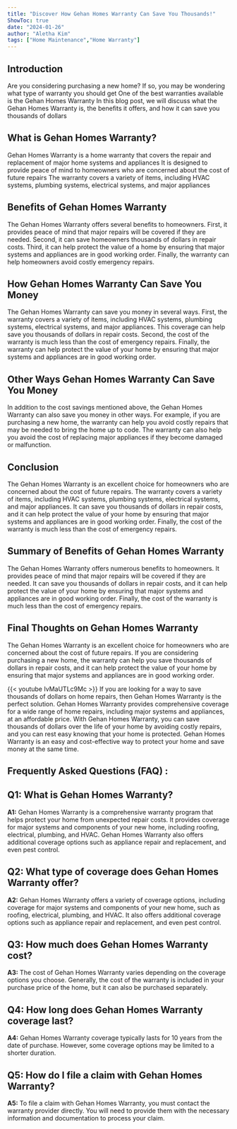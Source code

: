 ```yaml
---
title: "Discover How Gehan Homes Warranty Can Save You Thousands!"
ShowToc: true 
date: "2024-01-26"
author: "Aletha Kim" 
tags: ["Home Maintenance","Home Warranty"]
---
```

## Introduction
Are you considering purchasing a new home? If so, you may be wondering what type of warranty you should get One of the best warranties available is the Gehan Homes Warranty In this blog post, we will discuss what the Gehan Homes Warranty is, the benefits it offers, and how it can save you thousands of dollars

## What is Gehan Homes Warranty?
Gehan Homes Warranty is a home warranty that covers the repair and replacement of major home systems and appliances It is designed to provide peace of mind to homeowners who are concerned about the cost of future repairs The warranty covers a variety of items, including HVAC systems, plumbing systems, electrical systems, and major appliances

## Benefits of Gehan Homes Warranty
The Gehan Homes Warranty offers several benefits to homeowners. First, it provides peace of mind that major repairs will be covered if they are needed. Second, it can save homeowners thousands of dollars in repair costs. Third, it can help protect the value of a home by ensuring that major systems and appliances are in good working order. Finally, the warranty can help homeowners avoid costly emergency repairs.

## How Gehan Homes Warranty Can Save You Money
The Gehan Homes Warranty can save you money in several ways. First, the warranty covers a variety of items, including HVAC systems, plumbing systems, electrical systems, and major appliances. This coverage can help save you thousands of dollars in repair costs. Second, the cost of the warranty is much less than the cost of emergency repairs. Finally, the warranty can help protect the value of your home by ensuring that major systems and appliances are in good working order.

## Other Ways Gehan Homes Warranty Can Save You Money
In addition to the cost savings mentioned above, the Gehan Homes Warranty can also save you money in other ways. For example, if you are purchasing a new home, the warranty can help you avoid costly repairs that may be needed to bring the home up to code. The warranty can also help you avoid the cost of replacing major appliances if they become damaged or malfunction.

## Conclusion
The Gehan Homes Warranty is an excellent choice for homeowners who are concerned about the cost of future repairs. The warranty covers a variety of items, including HVAC systems, plumbing systems, electrical systems, and major appliances. It can save you thousands of dollars in repair costs, and it can help protect the value of your home by ensuring that major systems and appliances are in good working order. Finally, the cost of the warranty is much less than the cost of emergency repairs. 

## Summary of Benefits of Gehan Homes Warranty
The Gehan Homes Warranty offers numerous benefits to homeowners. It provides peace of mind that major repairs will be covered if they are needed. It can save you thousands of dollars in repair costs, and it can help protect the value of your home by ensuring that major systems and appliances are in good working order. Finally, the cost of the warranty is much less than the cost of emergency repairs.

## Final Thoughts on Gehan Homes Warranty
The Gehan Homes Warranty is an excellent choice for homeowners who are concerned about the cost of future repairs. If you are considering purchasing a new home, the warranty can help you save thousands of dollars in repair costs, and it can help protect the value of your home by ensuring that major systems and appliances are in good working order.

{{< youtube IvMaUTLc9Mc >}} 
If you are looking for a way to save thousands of dollars on home repairs, then Gehan Homes Warranty is the perfect solution. Gehan Homes Warranty provides comprehensive coverage for a wide range of home repairs, including major systems and appliances, at an affordable price. With Gehan Homes Warranty, you can save thousands of dollars over the life of your home by avoiding costly repairs, and you can rest easy knowing that your home is protected. Gehan Homes Warranty is an easy and cost-effective way to protect your home and save money at the same time.

## Frequently Asked Questions (FAQ) :
## Q1: What is Gehan Homes Warranty?

**A1:** Gehan Homes Warranty is a comprehensive warranty program that helps protect your home from unexpected repair costs. It provides coverage for major systems and components of your new home, including roofing, electrical, plumbing, and HVAC. Gehan Homes Warranty also offers additional coverage options such as appliance repair and replacement, and even pest control. 

## Q2: What type of coverage does Gehan Homes Warranty offer?

**A2:** Gehan Homes Warranty offers a variety of coverage options, including coverage for major systems and components of your new home, such as roofing, electrical, plumbing, and HVAC. It also offers additional coverage options such as appliance repair and replacement, and even pest control. 

## Q3: How much does Gehan Homes Warranty cost?

**A3:** The cost of Gehan Homes Warranty varies depending on the coverage options you choose. Generally, the cost of the warranty is included in your purchase price of the home, but it can also be purchased separately. 

## Q4: How long does Gehan Homes Warranty coverage last?

**A4:** Gehan Homes Warranty coverage typically lasts for 10 years from the date of purchase. However, some coverage options may be limited to a shorter duration. 

## Q5: How do I file a claim with Gehan Homes Warranty?

**A5:** To file a claim with Gehan Homes Warranty, you must contact the warranty provider directly. You will need to provide them with the necessary information and documentation to process your claim.




